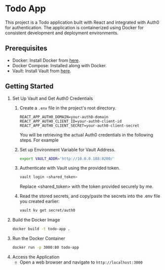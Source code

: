 # Todo App

This project is a Todo application built with React and integrated with Auth0 for authentication. The application is containerized using Docker for consistent development and deployment environments.

## Prerequisites

- Docker: Install Docker from [here](https://www.docker.com/get-started).
- Docker Compose: Installed along with Docker.
- Vault: Install Vault from [here](https://www.vaultproject.io/docs/install).


## Getting Started
1. Set Up Vault and Get Auth0 Credentials
    1. Create a `.env` file in the project's root directory.

        ```dotenv
        REACT_APP_AUTH0_DOMAIN=your-auth0-domain
        REACT_APP_AUTH0_CLIENT_ID=your-auth0-client-id
        REACT_APP_AUTH0_CLIENT_SECRET=your-auth0-client-secret
        ```

        You will be retrieving the actual Auth0 credentials in the following steps. For example 
    
    2. Set up Environment Variable for Vault Address.
        ```sh
        export VAULT_ADDR='http://10.0.0.188:8200/'
        ```
    3. Authenticate with Vault using the provided token.
        ```sh
        vault login <shared_token>
        ```
        Replace <shared_token> with the token provided securely by me.
    4. Read the stored secrets, and copy/paste the secrets into the .env file you created earlier:
        ```sh
        vault kv get secret/auth0
        ```
2. Build the Docker Image
    ```sh
    docker build -t todo-app .
    ```
3. Run the Docker Container
    ```sh
    docker run -p 3000:80 todo-app
    ```
4. Access the Application
    - Open a web browser and navigate to `http://localhost:3000`